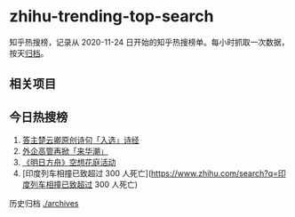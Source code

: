 # zhihu-trending-top-search

知乎热搜榜，记录从 2020-11-24
日开始的知乎热搜榜单。每小时抓取一次数据，按天[归档](./archives)。

## 相关项目

## 今日热搜榜

<!-- BEGIN -->
<!-- 最后更新时间 Sun Jun 04 2023 23:06:22 GMT+0800 (China Standard Time) -->

1. [答主楚云卿原创诗句「入选」诗经](https://www.zhihu.com/search?q=答主楚云卿原创诗句「入选」诗经)
1. [外企高管再掀「来华潮」](https://www.zhihu.com/search?q=外企高管再掀「来华潮」)
1. [《明日方舟》空想花庭活动](https://www.zhihu.com/search?q=《明日方舟》空想花庭活动)
1. [印度列车相撞已致超过 300
   人死亡](https://www.zhihu.com/search?q=印度列车相撞已致超过 300 人死亡)

<!-- END -->

历史归档 [./archives](./archives)
